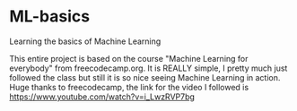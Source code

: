 # ML-basics
Learning the basics of Machine Learning

This entire project is based on the course "Machine Learning for everybody" from freecodecamp.org.
It is REALLY simple, I pretty much just followed the class but still it is so nice seeing Machine Learning in action.
Huge thanks to freecodecamp, the link for the video I followed is https://www.youtube.com/watch?v=i_LwzRVP7bg
